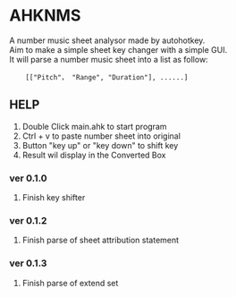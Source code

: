 # AHKNMS
A number music sheet analysor made by autohotkey. <br>
Aim to make a simple sheet key changer with a simple GUI.<br>
It will parse a number music sheet into a list as follow:

```autohotkey
    [["Pitch"， "Range", "Duration"], ......]
```

## HELP 

1. Double Click main.ahk to start program
2. Ctrl + v to paste number sheet into original
3. Button "key up" or "key down" to shift key
4. Result wil display in the Converted Box

### ver 0.1.0

1. Finish key shifter

### ver 0.1.2

1. Finish parse of sheet attribution statement

### ver 0.1.3

1. Finish parse of extend set
